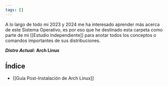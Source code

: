 ```yaml
---
tags: []
---
```

A lo largo de todo mi 2023 y 2024 me ha interesado aprender más acerca de este Sistema Operativo, es por eso que he destinado esta carpeta como parte de mi [[Estudio Independiente]] para anotar todos los conceptos o comandos importantes de sus distribuciones.

***Distro Actual:*** **Arch Linux**

## Índice
- [[Guía Post-Instalación de Arch Linux]]
